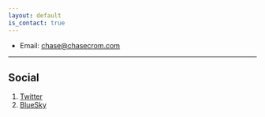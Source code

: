 ```yaml
---
layout: default
is_contact: true
---
```


* Email: [chase@chasecrom.com](mailto:chase@chasecrom.com)


---

## Social

1. [Twitter](https://x.com/chasecrom)
2. [BlueSky](https://bsky.app/profile/chasecrom.com)
